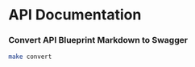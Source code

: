 API Documentation
=================

### Convert API Blueprint Markdown to Swagger
```bash
make convert
```
